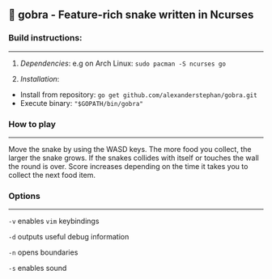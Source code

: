 ## 🐍 gobra - Feature-rich snake written in Ncurses

### Build instructions: 

---

1. *Dependencies*: e.g on Arch Linux: ``sudo pacman -S ncurses go``

2. *Installation*:

+ Install from repository: ``go get github.com/alexanderstephan/gobra.git``
+ Execute binary: ``"$GOPATH/bin/gobra"``

### How to play

---

Move the snake by using the WASD keys. The more food you collect, the larger the snake grows. If the snakes collides with itself or touches the wall the round is over. Score increases depending on the time it takes you to collect the next food item. 

### Options

---

``-v`` enables `vim` keybindings

``-d`` outputs useful debug information

``-n`` opens boundaries

``-s`` enables sound

